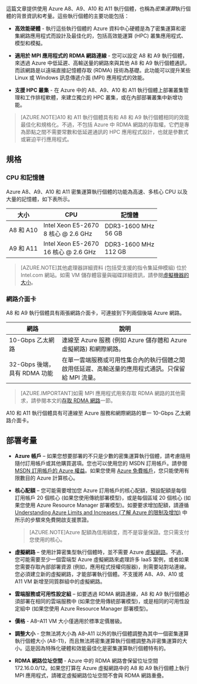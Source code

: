

這篇文章提供使用 Azure A8、A9、A10 和 A11 執行個體，也稱為*密集運算*執行個體的背景資訊和考量。這些執行個體的主要功能包括：

* **高效能硬體** - 執行這些執行個體的 Azure 資料中心硬體是為了密集運算和密集網路應用程式而設計及最佳化的，包括高效能運算 (HPC) 叢集應用程式、模型和模擬。

* **適用於 MPI 應用程式的 RDMA 網路連線** - 您可以設定 A8 和 A9 執行個體，來透過 Azure 中低延遲、高輸送量的網路來與其他 A8 和 A9 執行個體通訊，而該網路是以遠端直接記憶體存取 (RDMA) 技術為基礎。此功能可以提升某些 Linux 或 Windows 訊息傳遞介面 (MPI) 應用程式的效能。

* **支援 HPC 叢集** - 在 Azure 中的 A8、A9、A10 和 A11 執行個體上部署叢集管理和工作排程軟體，來建立獨立的 HPC 叢集，或在內部部署叢集中新增功能。

>[AZURE.NOTE]A10 和 A11 執行個體具有和 A8 和 A9 執行個體相同的效能最佳化和規格化。不過，不包括 Azure 中 RDMA 網路的存取權。它們是專為節點之間不需要常數和低延遲通訊的 HPC 應用程式設計，也就是參數式或窘迫平行應用程式。


## 規格

### CPU 和記憶體

Azure A8、A9、A10 和 A11 密集運算執行個體的功能為高速、多核心 CPU 以及大量的記憶體，如下表所示。

大小 | CPU | 記憶體
------------- | ----------- | ----------------
A8 和 A10 | Intel Xeon E5-2670<br/>8 核心 @ 2.6 GHz | DDR3-1600 MHz<br/>56 GB
A9 和 A11 | Intel Xeon E5-2670<br/>16 核心 @ 2.6 GHz | DDR3-1600 MHz<br/>112 GB


>[AZURE.NOTE]其他處理器詳細資料 (包括受支援的指令集延伸模組) 位於 Intel.com 網站。如需 VM 儲存體容量與磁碟詳細資訊，請參閱[虛擬機器的大小](../articles/virtual-machines/virtual-machines-linux-sizes.md)。

### 網路介面卡

A8 和 A9 執行個體具有兩張網路介面卡，可連接到下列兩個後端 Azure 網路。


網路 | 說明
-------- | -----------
10-Gbps 乙太網路 | 連線至 Azure 服務 (例如 Azure 儲存體和 Azure 虛擬網路) 和網際網路。
32-Gbps 後端，具有 RDMA 功能 | 在單一雲端服務或可用性集合內的執行個體之間啟用低延遲、高輸送量的應用程式通訊。只保留給 MPI 流量。


>[AZURE.IMPORTANT]如需 MPI 應用程式用來存取 RDMA 網路的其他需求，請參閱本文的[存取 RDMA 網路](#access-the-rdma-network)一節。

A10 和 A11 執行個體具有可連線至 Azure 服務和網際網路的單一 10-Gbps 乙太網路介面卡。

## 部署考量

* **Azure 帳戶** – 如果您想要部署的不只是少數的密集運算執行個體，請考慮隨用隨付訂用帳戶或其他購買選項。您也可以使用您的 MSDN 訂用帳戶。請參閱 [MSDN 訂用帳戶的 Azure 權益](https://azure.microsoft.com/pricing/member-offers/msdn-benefits-details/)。如果您使用 [Azure 免費帳戶](https://azure.microsoft.com/pricing/free-trial/)，您只能使用有限數目的 Azure 計算核心。

* **核心配額** – 您可能需要增加您 Azure 訂用帳戶的核心配額，預設配額是每個訂用帳戶 20 個核心 (如果您使用傳統部署模型)，或是每個區域 20 個核心 (如果您使用 Azure Resource Manager 部署模型)。如要要求增加配額，請遵循 [Understanding Azure Limits and Increases (了解 Azure 的限制及增加)](https://azure.microsoft.com/blog/2014/06/04/azure-limits-quotas-increase-requests/) 中所示的步驟來免費開啟支援票證。

    >[AZURE.NOTE]Azure 配額為信用額度，而不是容量保證。您只需支付您使用的核心。

* **虛擬網路** – 使用計算密集型執行個體時，並不需要 Azure [虛擬網路](https://azure.microsoft.com/documentation/services/virtual-network/)。不過，您可能需要至少一個雲端型 Azure 虛擬網路來處理許多 IaaS 案例，或者如果您需要存取內部部署資源 (例如，應用程式授權伺服器)，則需要站對站連線。您必須建立新的虛擬網路，才能部署執行個體。不支援將 A8、A9、A10 或 A11 VM 新增至同質群組中的虛擬網路。

* **雲端服務或可用性設定組** – 如要透過 RDMA 網路連線，A8 和 A9 執行個體必須部署在相同的雲端服務中 (如果您使用傳統部署模型)，或是相同的可用性設定組中 (如果您使用 Azure Resource Manager 部署模型)。

* **價格** - A8–A11 VM 大小僅適用於標準定價層級。

* **調整大小** - 您無法將大小為 A8–A11 以外的執行個體調整為其中一個密集運算執行個體大小 (A8-11)，而且無法將密集運算執行個體調整為非密集運算的大小。這是因為特殊化硬體和效能最佳化是密集運算執行個體特有的。

* **RDMA 網路位址空間** - Azure 中的 RDMA 網路會保留位址空間 172.16.0.0/12。如果您打算在 Azure 虛擬網路中的 A8 和 A9 執行個體上執行 MPI 應用程式，請確定虛擬網路位址空間不會與 RDMA 網路重疊。

<!---HONumber=AcomDC_0330_2016-->